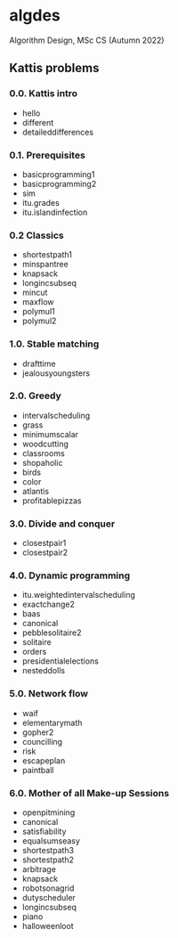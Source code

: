 # algdes
Algorithm Design, MSc CS (Autumn 2022)

## Kattis problems
### 0.0. Kattis intro
- hello
- different
- detaileddifferences
### 0.1. Prerequisites
- basicprogramming1
- basicprogramming2
- sim
- itu.grades
- itu.islandinfection
### 0.2 Classics
- shortestpath1
- minspantree
- knapsack
- longincsubseq
- mincut
- maxflow
- polymul1
- polymul2
### 1.0. Stable matching
- drafttime
- jealousyoungsters
### 2.0. Greedy
- intervalscheduling
- grass
- minimumscalar
- woodcutting
- classrooms
- shopaholic
- birds
- color
- atlantis
- profitablepizzas
### 3.0. Divide and conquer
- closestpair1
- closestpair2
### 4.0. Dynamic programming
- itu.weightedintervalscheduling
- exactchange2
- baas
- canonical
- pebblesolitaire2
- solitaire
- orders
- presidentialelections
- nesteddolls
### 5.0. Network flow
- waif
- elementarymath
- gopher2
- councilling
- risk
- escapeplan
- paintball
### 6.0. Mother of all Make-up Sessions
- openpitmining
- canonical
- satisfiability
- equalsumseasy
- shortestpath3
- shortestpath2
- arbitrage
- knapsack
- robotsonagrid
- dutyscheduler
- longincsubseq
- piano
- halloweenloot